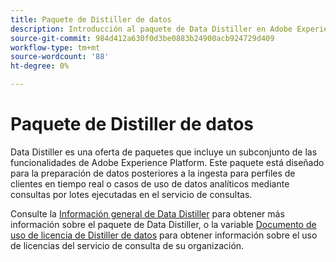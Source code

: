 ```yaml
---
title: Paquete de Distiller de datos
description: Introducción al paquete de Data Distiller en Adobe Experience Platform.
source-git-commit: 984d412a630f0d3be0883b24900acb924729d409
workflow-type: tm+mt
source-wordcount: '88'
ht-degree: 0%

---
```


# Paquete de Distiller de datos

Data Distiller es una oferta de paquetes que incluye un subconjunto de las funcionalidades de Adobe Experience Platform. Este paquete está diseñado para la preparación de datos posteriores a la ingesta para perfiles de clientes en tiempo real o casos de uso de datos analíticos mediante consultas por lotes ejecutadas en el servicio de consultas.

Consulte la [Información general de Data Distiller](../data-distiller/overview.md) para obtener más información sobre el paquete de Data Distiller, o la variable [Documento de uso de licencia de Distiller de datos](../data-distiller/licence-usage.md) para obtener información sobre el uso de licencias del servicio de consulta de su organización.

